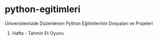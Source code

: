 # python-egitimleri
Üniversitemizde Düzenlenen Python Eğitimlerinin Dosyaları ve Projeleri

1. Hafta - Tahmin Et Oyunu